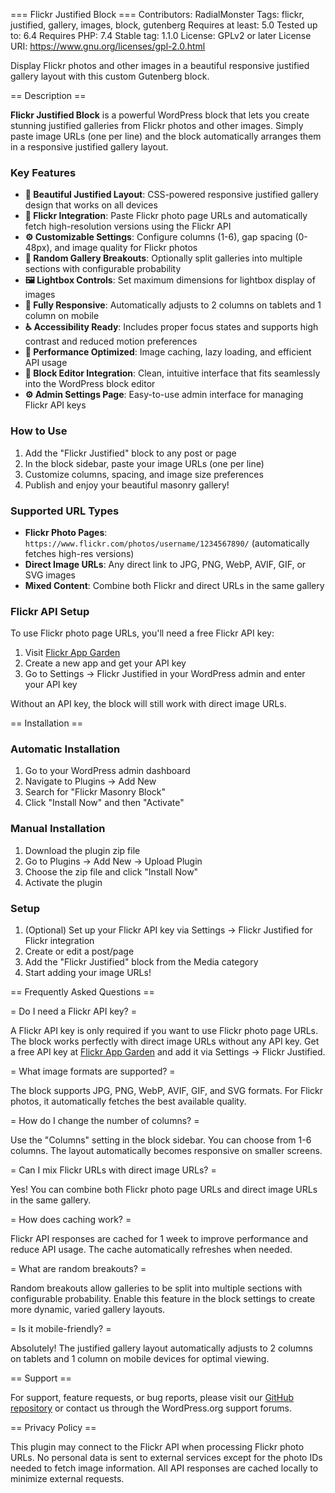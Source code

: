 === Flickr Justified Block ===
Contributors: RadialMonster
Tags: flickr, justified, gallery, images, block, gutenberg
Requires at least: 5.0
Tested up to: 6.4
Requires PHP: 7.4
Stable tag: 1.1.0
License: GPLv2 or later
License URI: https://www.gnu.org/licenses/gpl-2.0.html

Display Flickr photos and other images in a beautiful responsive justified gallery layout with this custom Gutenberg block.

== Description ==

**Flickr Justified Block** is a powerful WordPress block that lets you create stunning justified galleries from Flickr photos and other images. Simply paste image URLs (one per line) and the block automatically arranges them in a responsive justified gallery layout.

### Key Features

* **🎨 Beautiful Justified Layout**: CSS-powered responsive justified gallery design that works on all devices
* **📸 Flickr Integration**: Paste Flickr photo page URLs and automatically fetch high-resolution versions using the Flickr API
* **⚙️ Customizable Settings**: Configure columns (1-6), gap spacing (0-48px), and image quality for Flickr photos
* **🎲 Random Gallery Breakouts**: Optionally split galleries into multiple sections with configurable probability
* **🖼️ Lightbox Controls**: Set maximum dimensions for lightbox display of images
* **📱 Fully Responsive**: Automatically adjusts to 2 columns on tablets and 1 column on mobile
* **♿ Accessibility Ready**: Includes proper focus states and supports high contrast and reduced motion preferences
* **🚀 Performance Optimized**: Image caching, lazy loading, and efficient API usage
* **🎯 Block Editor Integration**: Clean, intuitive interface that fits seamlessly into the WordPress block editor
* **⚙️ Admin Settings Page**: Easy-to-use admin interface for managing Flickr API keys

### How to Use

1. Add the "Flickr Justified" block to any post or page
2. In the block sidebar, paste your image URLs (one per line)
3. Customize columns, spacing, and image size preferences
4. Publish and enjoy your beautiful masonry gallery!

### Supported URL Types

* **Flickr Photo Pages**: `https://www.flickr.com/photos/username/1234567890/` (automatically fetches high-res versions)
* **Direct Image URLs**: Any direct link to JPG, PNG, WebP, AVIF, GIF, or SVG images
* **Mixed Content**: Combine both Flickr and direct URLs in the same gallery

### Flickr API Setup

To use Flickr photo page URLs, you'll need a free Flickr API key:

1. Visit [Flickr App Garden](https://www.flickr.com/services/apps/create/)
2. Create a new app and get your API key
3. Go to Settings → Flickr Justified in your WordPress admin and enter your API key

Without an API key, the block will still work with direct image URLs.

== Installation ==

### Automatic Installation

1. Go to your WordPress admin dashboard
2. Navigate to Plugins → Add New
3. Search for "Flickr Masonry Block"
4. Click "Install Now" and then "Activate"

### Manual Installation

1. Download the plugin zip file
2. Go to Plugins → Add New → Upload Plugin
3. Choose the zip file and click "Install Now"
4. Activate the plugin

### Setup

1. (Optional) Set up your Flickr API key via Settings → Flickr Justified for Flickr integration
2. Create or edit a post/page
3. Add the "Flickr Justified" block from the Media category
4. Start adding your image URLs!

== Frequently Asked Questions ==

= Do I need a Flickr API key? =

A Flickr API key is only required if you want to use Flickr photo page URLs. The block works perfectly with direct image URLs without any API key. Get a free API key at [Flickr App Garden](https://www.flickr.com/services/apps/create/) and add it via Settings → Flickr Justified.

= What image formats are supported? =

The block supports JPG, PNG, WebP, AVIF, GIF, and SVG formats. For Flickr photos, it automatically fetches the best available quality.

= How do I change the number of columns? =

Use the "Columns" setting in the block sidebar. You can choose from 1-6 columns. The layout automatically becomes responsive on smaller screens.

= Can I mix Flickr URLs with direct image URLs? =

Yes! You can combine both Flickr photo page URLs and direct image URLs in the same gallery.

= How does caching work? =

Flickr API responses are cached for 1 week to improve performance and reduce API usage. The cache automatically refreshes when needed.

= What are random breakouts? =

Random breakouts allow galleries to be split into multiple sections with configurable probability. Enable this feature in the block settings to create more dynamic, varied gallery layouts.

= Is it mobile-friendly? =

Absolutely! The justified gallery layout automatically adjusts to 2 columns on tablets and 1 column on mobile devices for optimal viewing.



== Support ==

For support, feature requests, or bug reports, please visit our [GitHub repository](https://github.com/RadialMonster/flickr-justified-block) or contact us through the WordPress.org support forums.

== Privacy Policy ==

This plugin may connect to the Flickr API when processing Flickr photo URLs. No personal data is sent to external services except for the photo IDs needed to fetch image information. All API responses are cached locally to minimize external requests.